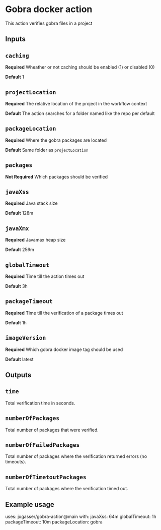# Gobra docker action

This action verifies gobra files in a project

## Inputs

## `caching`

**Required** Wheather or not caching should be enabled (1) or disabled (0)

**Default** 1

## `projectLocation`

**Required** The relative location of the project in the workflow context

**Default** The action searches for a folder named like the repo per default

## `packageLocation`

**Required** Where the gobra packages are located

**Default** Same folder as `projectLocation`

## `packages`

**Not Required** Which packages should be verified

## `javaXss`

**Required** Java stack size

**Default** 128m

## `javaXmx`

**Required** Javamax heap size

**Default** 256m


## `globalTimeout`

**Required** Time till the action times out

**Default** 3h

## `packageTimeout`

**Required** Time till the verification of a package times out

**Default** 1h

## `imageVersion`

**Required** Which gobra docker image tag should be used

**Default** latest

## Outputs

## `time`
Total verification time in seconds.

## `numberOfPackages`
Total number of packages that were verified.

## `numberOfFailedPackages`
Total number of packages where the verification returned errors (no timeouts).

## `numberOfTimetoutPackages`
Total number of packages where the verification timed out.

## Example usage

uses: jogasser/gobra-action@main
  with:
    javaXss: 64m
    globalTimeout: 1h
    packageTimeout: 10m
    packageLocation: gobra
          
